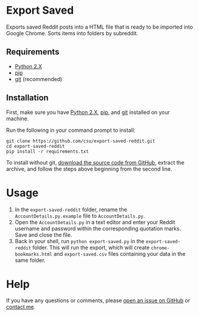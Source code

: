 # Export Saved
Exports saved Reddit posts into a HTML file that is ready to be imported into Google Chrome. Sorts items into folders by subreddit.

## Requirements
* [Python 2.X](https://www.python.org/downloads/)
* [pip](https://pip.pypa.io/en/stable/installing/)
* [git](https://git-scm.com/book/en/v2/Getting-Started-Installing-Git) (recommended)

## Installation

First, make sure you have [Python 2.X](https://www.python.org/downloads/), [pip](https://pip.pypa.io/en/stable/installing/), and [git](https://git-scm.com/book/en/v2/Getting-Started-Installing-Git) installed on your machine.

Run the following in your command prompt to install:

    git clone https://github.com/csu/export-saved-reddit.git
    cd export-saved-reddit
    pip install -r requirements.txt

To install without git, [download the source code from GitHub](https://github.com/csu/export-saved-reddit/archive/master.zip), extract the archive, and follow the steps above beginning from the second line.

# Usage
1. In the `export-saved-reddit` folder, rename the `AccountDetails.py.example` file to `AccountDetails.py`.
2. Open the `AccountDetails.py` in a text editor and enter your Reddit username and password within the corresponding quotation marks. Save and close the file.
3. Back in your shell, run `python export-saved.py` in the `export-saved-reddit` folder. This will run the export, which will create `chrome-bookmarks.html` and `export-saved.csv` files containing your data in the same folder.

# Help
If you have any questions or comments, please [open an issue on GitHub](https://github.com/csu/export-saved-reddit/issues) or [contact me](https://christopher.su/about/).